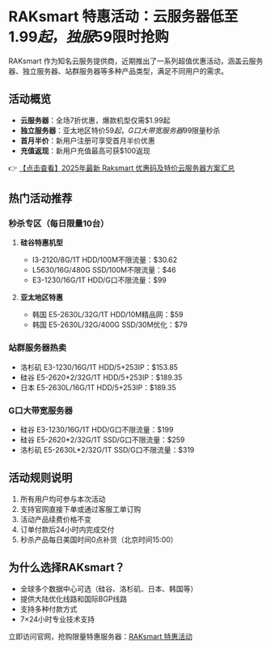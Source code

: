 # RAKsmart 特惠活动：云服务器低至$1.99起，独服$59限时抢购

RAKsmart 作为知名云服务提供商，近期推出了一系列超值优惠活动，涵盖云服务器、独立服务器、站群服务器等多种产品类型，满足不同用户的需求。

## 活动概览

- **云服务器**：全场7折优惠，爆款机型仅需$1.99起
- **独立服务器**：亚太地区特价$59起，G口大带宽服务器$99限量秒杀
- **首月半价**：新用户注册可享受首月半价优惠
- **充值返现**：新用户充值最高可获$100返现

👉 [【点击查看】2025年最新 Raksmart 优惠码及特价云服务器方案汇总](https://bit.ly/raksmart)

## 热门活动推荐

### 秒杀专区（每日限量10台）

1. **硅谷特惠机型**
   - I3-2120/8G/1T HDD/100M不限流量：$30.62
   - L5630/16G/480G SSD/100M不限流量：$46
   - E3-1230/16G/1T HDD/G口不限流量：$99

2. **亚太地区特惠**
   - 韩国 E5-2630L/32G/1T HDD/10M精品网：$59
   - 韩国 E5-2630L/32G/400G SSD/30M优化：$79

### 站群服务器热卖

- 洛杉矶 E3-1230/16G/1T HDD/5+253IP：$153.85
- 硅谷 E5-2620*2/32G/1T HDD/5+253IP：$189.35
- 日本 E5-2630L/16G/1T HDD/5+253IP：$189.35

### G口大带宽服务器

- 硅谷 E3-1230/16G/1T HDD/G口不限流量：$199
- 硅谷 E5-2620*2/32G/1T SSD/G口不限流量：$259
- 洛杉矶 E5-2630L*2/32G/1T SSD/G口不限流量：$319

## 活动规则说明

1. 所有用户均可参与本次活动
2. 支持官网直接下单或通过客服工单订购
3. 活动产品续费价格不变
4. 订单付款后24小时内完成交付
5. 秒杀产品每日美国时间0点补货（北京时间15:00）

## 为什么选择RAKsmart？

- 全球多个数据中心可选（硅谷、洛杉矶、日本、韩国等）
- 提供大陆优化线路和国际BGP线路
- 支持多种付款方式
- 7×24小时专业技术支持

立即访问官网，抢购限量特惠服务器：[RAKsmart 特惠活动](https://bit.ly/raksmart)